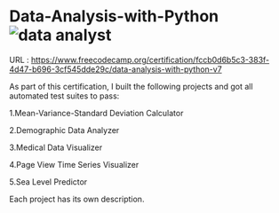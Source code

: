 # Data-Analysis-with-Python![data analyst](https://user-images.githubusercontent.com/76188421/197410145-009f0cb3-a859-4e37-ba4a-e7a11cb20b5d.PNG)
URL : https://www.freecodecamp.org/certification/fccb0d6b5c3-383f-4d47-b696-3cf545dde29c/data-analysis-with-python-v7

As part of this certification, I built the following projects and got all automated test suites to pass:

1.Mean-Variance-Standard Deviation Calculator

2.Demographic Data Analyzer

3.Medical Data Visualizer

4.Page View Time Series Visualizer

5.Sea Level Predictor

Each project has its own description.
